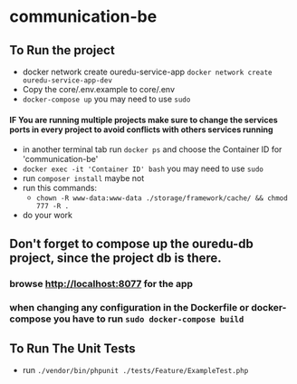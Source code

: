 # communication-be


## To Run the project

- docker network create ouredu-service-app `docker network create ouredu-service-app-dev`
- Copy the core/.env.example to core/.env
- `docker-compose up` you may need to use `sudo`
#### IF You are running multiple projects make sure to change the services ports in every project to avoid conflicts with others services running
- in another terminal tab run `docker ps` and choose the Container ID for 'communication-be'
- `docker exec -it 'Container ID' bash` you may need to use `sudo`
- run `composer install` maybe not
- run this commands:
    - `chown -R www-data:www-data ./storage/framework/cache/ && chmod 777 -R .`
- do your work

## Don't forget to compose up the ouredu-db project, since the project db is there.

### browse [http://localhost:8077](http://localhost:8587) for the app

### when changing any configuration in the Dockerfile or docker-compose you have to run `sudo docker-compose build`

## To Run The Unit Tests
- run `./vendor/bin/phpunit ./tests/Feature/ExampleTest.php`